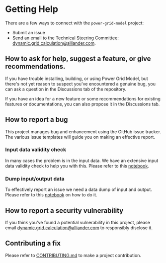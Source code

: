 <!--
SPDX-FileCopyrightText: 2022 Contributors to the Power Grid Model project <dynamic.grid.calculation@alliander.com>

SPDX-License-Identifier: MPL-2.0
-->

# Getting Help

There are a few ways to connect with the `power-grid-model` project:

* Submit an issue
* Send an email to the Technical Steering Committee: <dynamic.grid.calculation@alliander.com>.

## How to ask for help, suggest a feature, or give recommendations.

If you have trouble installing, building, or using Power Grid Model, 
but there's not yet reason to suspect you've encountered a genuine bug,
you can ask a question in the Discussions tab of the repository.

If you have an idea for a new feature or some recommendations for existing features or documentations, 
you can also propose it in the Discussions tab.

## How to report a bug

This project manages bug and enhancement using the GitHub issue tracker. 
The various issue templates will guide you on making an effective report.

### Input data validity check

In many cases the problem is in the input data. 
We have an extensive input data validity check to help you with this.
Please refer to this [notebook](../examples/Validation%20Examples.ipynb).

### Dump input/output data

To effectively report an issue we need a data dump of input and output.
Please refer to this [notebook](../examples/Make%20Test%20Dataset.ipynb) on how to do it.

## How to report a security vulnerability

If you think you've found a potential vulnerability in this project, please
email <dynamic.grid.calculation@alliander.com> to responsibly disclose it.

## Contributing a fix

Please refer to [CONTRIBUTING.md](CONTRIBUTING.md) to make a project contribution.
